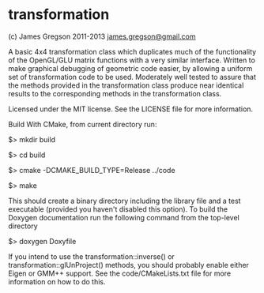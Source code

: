 transformation
==============
(c) James Gregson 2011-2013
james.gregson@gmail.com

A basic 4x4 transformation class which duplicates much of the functionality of the OpenGL/GLU matrix functions with a very similar interface.  Written to make graphical debugging of geometric code easier, by allowing a uniform set of transformation code to be used. Moderately well tested to assure that the methods provided in the transformation class produce near identical results to the corresponding methods in the transformation class.

Licensed under the MIT license. See the LICENSE file for more information.

Build With CMake, from current directory run:

$> mkdir build

$> cd build

$> cmake -DCMAKE_BUILD_TYPE=Release ../code 

$> make

This should create a binary directory including the library file and a test executable (provided you haven't disabled this option). To build the Doxygen documentation run the following command from the top-level directory

$> doxygen Doxyfile

If you intend to use the transformation::inverse() or transformation::glUnProject() methods, you should probably enable either Eigen or GMM++ support. See the code/CMakeLists.txt file for more information on how to do this.